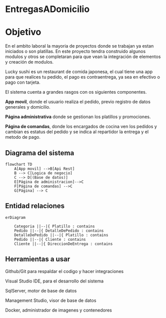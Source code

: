 # EntregasADomicilio

# Objetivo

En el ambito laboral la mayoria de proyectos donde se trabajan ya estan iniciados o son platillas. En este proyecto tendra construido algunos modulos y otros se completaran para que vean la integración de elementos y creación de modulos.

Lucky sushi es un restaurant de comida japonesa, el cual tiene una app para que realices tu pedido, el pago es contraentrega, ya sea en efectivo o pago con tarjeta.

El sistema cuenta a grandes rasgos con os siguientes componentes.

**App movil**, donde el usuario realiza el pedido, previo registro de datos generales y domicilio.

**Página administrativa** donde se gestionan los platillos y promociones.

**Página de comandas**, donde los encargados de cocina ven los pedidos y cambian es estatus del pedido y se indica al repartidor la entrega y el metodo de pago.
## Diagrama del sistema

```mermaid
flowchart TD
    A[App movil] -->B[Api Rest]
    B --> C[Logica de negocio]
    C --> D[(Base de datos)]
    E[Página de administracion]-->C
    F[Página de comandas] -->C
    G[Página] --> C
```

## Entidad relaciones

```mermaid
erDiagram
    
    Categoria ||--|{ Platillo : contains
    Pedido ||--|{ DetalleDePedido : contains
    DetalleDePedido ||--|{ Platillo : contains
    Pedido ||--|{ Cliente : contains
    Cliente ||--|{ DireccionDeEntrega : contains
```

## Herramientas a usar

Github/Git para respaldar el codigo y hacer integraciones

Visual Studio IDE, para el desarrollo del sistema

SqlServer, motor de base de datos

Management Studio, visor de base de datos

Docker, administrador de imagenes y contenedores
